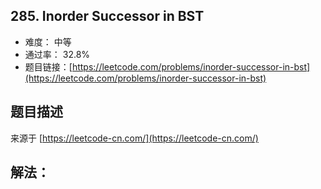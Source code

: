 ## 285. Inorder Successor in BST

- 难度： 中等
- 通过率： 32.8%
- 题目链接：[https://leetcode.com/problems/inorder-successor-in-bst](https://leetcode.com/problems/inorder-successor-in-bst)


## 题目描述

来源于 [https://leetcode-cn.com/](https://leetcode-cn.com/)



## 解法：